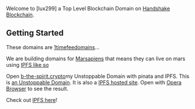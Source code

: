 Welcome to [lux299] a Top Level Blockchain Domain on [Handshake Blockchain](https://handshake.org).

## Getting Started

These domains are [1timefeedomains](www.home.1timefeedomains)...

We are building domains for [Marsapiens](https://beechains.github.io/home.marsapiens.github.io) that means they can live on mars using [IPFS like so](https://ipfs.io/ipfs/QmYpk2DdjnShgeBZUTJKnEgaEj7p1EciWikjP3Kb2Bh3yC/)

Open [b-the-spirit.crypto](https://gateway.pinata.cloud/ipfs/QmYpk2DdjnShgeBZUTJKnEgaEj7p1EciWikjP3Kb2Bh3yC/)my Unstoppable Domain with pinata and IPFS. This is [an Unstoppable Domain](https://unstoppabledomains.com). It is also a [IPFS hosted site](https://ipfs.io/ipfs/QmYpk2DdjnShgeBZUTJKnEgaEj7p1EciWikjP3Kb2Bh3yC/). Open with [Opera Browser](https://opera.com) to see the result.

Check out [IPFS here](https://ipfs.io/)!
